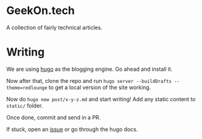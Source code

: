 # GeekOn.tech

A collection of fairly technical articles.

# Writing

We are using [hugo](https://gohugo.io) as the blogging engine. Go ahead and install it.

Now after that, clone the repo and run `hugo server --buildDrafts --theme=redlounge` to get a local version of the site working.

Now do `hugo new post/x-y-z.md` and start writing! Add any static content to `static/` folder.

Once done, commit and send in a PR.

If stuck, open an [issue](https://github.com/Gouthamve/geekon.tech/issues) or go through the hugo docs.
